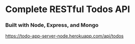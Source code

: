 # Complete RESTful Todos API 
### Built with Node, Express, and Mongo

https://todo-app-server-node.herokuapp.com/api/todos
